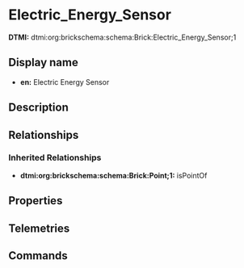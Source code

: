 # Electric_Energy_Sensor
**DTMI:** dtmi:org:brickschema:schema:Brick:Electric_Energy_Sensor;1
## Display name
- **en:** Electric Energy Sensor
## Description
## Relationships
### Inherited Relationships
* **dtmi:org:brickschema:schema:Brick:Point;1:** isPointOf
## Properties
## Telemetries
## Commands
